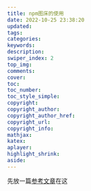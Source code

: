```yaml
---
title: npm图床的使用
date: 2022-10-25 23:38:20
updated:
tags:
categories:
keywords:
description:
swiper_index: 2
top_img:
comments:
cover:
toc:
toc_number:
toc_style_simple:
copyright:
copyright_author:
copyright_author_href:
copyright_url:
copyright_info:
mathjax:
katex:
aplayer:
highlight_shrink:
aside:
---
```

先放一篇[参考文章](https://akilar.top/posts/3e956346/)在这